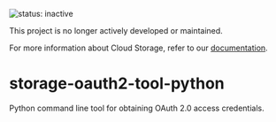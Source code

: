 ![status: inactive](https://img.shields.io/badge/status-inactive-red.svg)

This project is no longer actively developed or maintained.  

For more information about Cloud Storage, refer to our [documentation](https://cloud.google.com/storage).

storage-oauth2-tool-python
==========================

Python command line tool for obtaining OAuth 2.0 access credentials.
